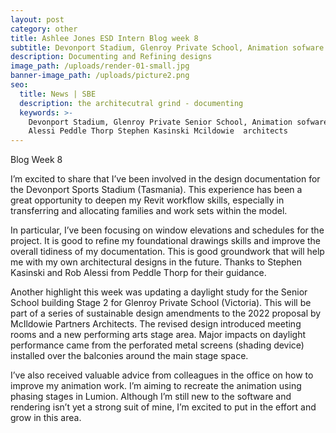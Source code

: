 ```yaml
---
layout: post
category: other
title: Ashlee Jones ESD Intern Blog week 8
subtitle: Devonport Stadium, Glenroy Private School, Animation sofware
description: Documenting and Refining designs
image_path: /uploads/render-01-small.jpg
banner-image_path: /uploads/picture2.png
seo:
  title: News | SBE
  description: the architecutral grind - documenting
  keywords: >-
    Devonport Stadium, Glenroy Private Senior School, Animation sofware, Rob
    Alessi Peddle Thorp Stephen Kasinski Mcildowie  architects
---
```

Blog Week 8

I’m excited to share that I’ve been involved in the design documentation for the Devonport Sports Stadium (Tasmania). This experience has been a great opportunity to deepen my Revit workflow skills, especially in transferring and allocating families and work sets within the model.

In particular, I’ve been focusing on window elevations and schedules for the project. It is good to refine my foundational drawings skills and improve the overall tidiness of my documentation. This is good groundwork that will help me with my own architectural designs in the future. Thanks to Stephen Kasinski and Rob Alessi from Peddle Thorp for their guidance.

Another highlight this week was updating a daylight study for the Senior School building Stage 2 for Glenroy Private School (Victoria). This will be part of a series of sustainable design amendments to the 2022 proposal by McIldowie Partners Architects. The revised design introduced meeting rooms and a new performing arts stage area. Major impacts on daylight performance came from the perforated metal screens (shading device) installed over the balconies around the main stage space.

I’ve also received valuable advice from colleagues in the office on how to improve my animation work. I’m aiming to recreate the animation using phasing stages in Lumion. Although I’m still new to the software and rendering isn’t yet a strong suit of mine, I’m excited to put in the effort and grow in this area.